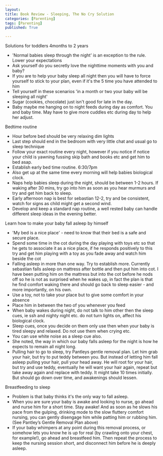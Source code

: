 ```yaml
---
layout: 
title: Book Review - Sleeping, The No Cry Solution
categories: [Parenting]
tags: [Parenting]
published: True

---
```


Solutions for toddlers 4months to 2 years 

   * 'Normal babies sleep through the night' is an exception to the rule. Lower your expectations 
   * Ask yourself do you secretly love the nighttime moments with you and baby? 
   * If you are to help your baby sleep all night then you will have to force yourself to stick to your plan, even if it's the 5 time you have attended to him
   * Tell yourself in these scenarios 'in a month or two your baby will be sleeping all night'
   * Sugar (cookies, chocolate) just isn't good for late in the day.
   * Baby maybe me hanging on to night feeds during day as comfort. You and baby time.  May have to give more cuddles etc during day to help her adjust.

Bedtime routine 

   * Hour before bed should be very relaxing dim lights
   * Last step should end in the bedroom with very little chat and usual go to sleep technique 
   * Follow your exact routine every night, however if you notice if notice your child is yawning fussing skip bath and books etc and get him to bed asap.
   * Establish early bed time routine. 6:30/7pm
   * Also get up at the same time every morning will help babies biological clock.
   * Naps help babies sleep during the night, should be between 1-2 hours. If waking after 30 mins, try go into him as soon as you hear murmurs and try and get him back to sleep.
   * Early afternoon nap is best for sebastian 12-2, try and be consistent, watch for signs as child might get a second wind.
   * Develop and keep a standard nap routine, a well rested baby can handle different sleep ideas in the evening better.

Learn how to make your baby fall asleep by himself

   * 'My bed is a nice place' - need to know that their bed is a safe and secure place.
   * Spend some time in the cot during the day playing with toys etc so that he gets to associate it as a nice place, if he responds positively to this try and get him playing with a toy as you fade away and watch him beside the cot
   * Falling asleep in more than one way. Try to establish more. Currently sebastian falls asleep on mattress after bottle and then put him into cot. I have been putting him on the mattress but into the cot before he nods off so he is not as surprised when he wakes up, in fact the plan is that he find comfort waking there and should go back to sleep easier - and more importantly, on his own.
   * Use a toy, not to take your place but to give some comfort in your absence
   * Place him in between the two of you whenever you feed 
   * When baby wakes during night, do not talk to him other then the sleep cues, ie ssh and nighty night etc. do not turn lights on, affect his biological clock.
   * Sleep cues, once you decide on them only use then when your baby is tired sleepy and relaxed. Do not use them when crying etc.
   * You can use white noise as a sleep cue also.
   * She noted, the way in which our baby falls asleep for the night is how he expects to remain all night long.
   * Pulling hair to go to sleep, try Pantleys gentle removal plan. Let him grab your hair, but try to put teddy between you. But instead of letting him fall asleep pulling your hair, pull your head away. He will root for your hair, but try and use teddy, eventually he will want your hair again, repeat but take away again and replace with teddy. It might take 10 times initially. But should go down over time, and awakenings should lessen.

Breastfeeding to sleep

   * Problem is that baby thinks it's the only way to fall asleep.
   * When you are sure your baby is awake and looking to nurse, go ahead and nurse him for a short time. Stay awake! And as soon as he slows his pace from the gulping, drinking mode to the slow fluttery comfort nursing, you can gently disengage him while patting him or rubbing him. (See Pantley’s Gentle Removal Plan above)
   * If your baby whimpers at any point during this removal process, or somehow lets you know he is up for real (by crawling onto your chest, for example!), go ahead and breastfeed him. Then repeat the process to keep the nursing session short, and disconnect him before he is deeply asleep.

